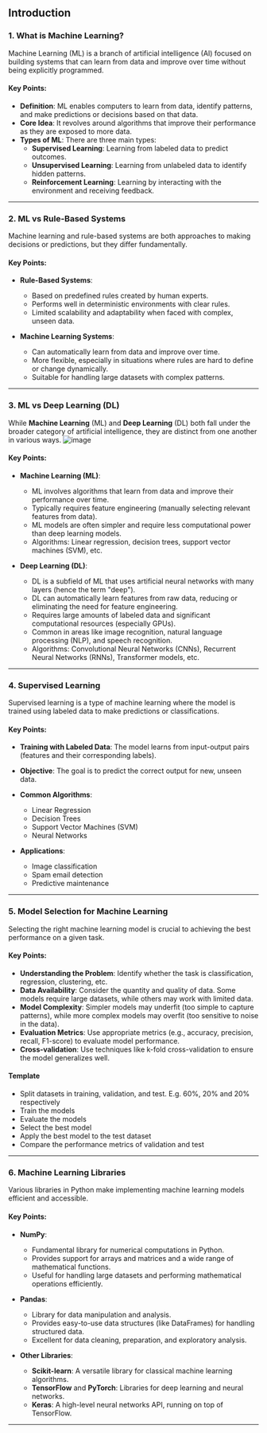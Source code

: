 ## Introduction 

### 1. What is Machine Learning?

Machine Learning (ML) is a branch of artificial intelligence (AI) focused on building systems that can learn from data and improve over time without being explicitly programmed.

#### Key Points:
- **Definition**: ML enables computers to learn from data, identify patterns, and make predictions or decisions based on that data.
- **Core Idea**: It revolves around algorithms that improve their performance as they are exposed to more data.
- **Types of ML**: There are three main types:
  - **Supervised Learning**: Learning from labeled data to predict outcomes.
  - **Unsupervised Learning**: Learning from unlabeled data to identify hidden patterns.
  - **Reinforcement Learning**: Learning by interacting with the environment and receiving feedback.

---

### 2. ML vs Rule-Based Systems

Machine learning and rule-based systems are both approaches to making decisions or predictions, but they differ fundamentally.

#### Key Points:
- **Rule-Based Systems**:
  - Based on predefined rules created by human experts.
  - Performs well in deterministic environments with clear rules.
  - Limited scalability and adaptability when faced with complex, unseen data.
  
- **Machine Learning Systems**:
  - Can automatically learn from data and improve over time.
  - More flexible, especially in situations where rules are hard to define or change dynamically.
  - Suitable for handling large datasets with complex patterns.

---

### 3. ML vs Deep Learning (DL)

While **Machine Learning** (ML) and **Deep Learning** (DL) both fall under the broader category of artificial intelligence, they are distinct from one another in various ways.
![image](https://github.com/user-attachments/assets/711cf199-bc68-4ecc-968a-22b81b315486)


#### Key Points:
- **Machine Learning (ML)**:
  - ML involves algorithms that learn from data and improve their performance over time.
  - Typically requires feature engineering (manually selecting relevant features from data).
  - ML models are often simpler and require less computational power than deep learning models.
  - Algorithms: Linear regression, decision trees, support vector machines (SVM), etc.

- **Deep Learning (DL)**:
  - DL is a subfield of ML that uses artificial neural networks with many layers (hence the term "deep").
  - DL can automatically learn features from raw data, reducing or eliminating the need for feature engineering.
  - Requires large amounts of labeled data and significant computational resources (especially GPUs).
  - Common in areas like image recognition, natural language processing (NLP), and speech recognition.
  - Algorithms: Convolutional Neural Networks (CNNs), Recurrent Neural Networks (RNNs), Transformer models, etc.

---

### 4. Supervised Learning

Supervised learning is a type of machine learning where the model is trained using labeled data to make predictions or classifications.

#### Key Points:
- **Training with Labeled Data**: The model learns from input-output pairs (features and their corresponding labels).
- **Objective**: The goal is to predict the correct output for new, unseen data.
- **Common Algorithms**:
  - Linear Regression
  - Decision Trees
  - Support Vector Machines (SVM)
  - Neural Networks
  
- **Applications**:
  - Image classification
  - Spam email detection
  - Predictive maintenance

---

### 5. Model Selection for Machine Learning

Selecting the right machine learning model is crucial to achieving the best performance on a given task.

#### Key Points:
- **Understanding the Problem**: Identify whether the task is classification, regression, clustering, etc.
- **Data Availability**: Consider the quantity and quality of data. Some models require large datasets, while others may work with limited data.
- **Model Complexity**: Simpler models may underfit (too simple to capture patterns), while more complex models may overfit (too sensitive to noise in the data).
- **Evaluation Metrics**: Use appropriate metrics (e.g., accuracy, precision, recall, F1-score) to evaluate model performance.
- **Cross-validation**: Use techniques like k-fold cross-validation to ensure the model generalizes well.

#### Template

- Split datasets in training, validation, and test. E.g. 60%, 20% and   20% respectively
- Train the models
- Evaluate the models
- Select the best model
- Apply the best model to the test dataset
- Compare the performance metrics of validation and test


---

### 6. Machine Learning Libraries

Various libraries in Python make implementing machine learning models efficient and accessible.

#### Key Points:
- **NumPy**:
  - Fundamental library for numerical computations in Python.
  - Provides support for arrays and matrices and a wide range of mathematical functions.
  - Useful for handling large datasets and performing mathematical operations efficiently.

- **Pandas**:
  - Library for data manipulation and analysis.
  - Provides easy-to-use data structures (like DataFrames) for handling structured data.
  - Excellent for data cleaning, preparation, and exploratory analysis.

- **Other Libraries**:
  - **Scikit-learn**: A versatile library for classical machine learning algorithms.
  - **TensorFlow** and **PyTorch**: Libraries for deep learning and neural networks.
  - **Keras**: A high-level neural networks API, running on top of TensorFlow.

---

